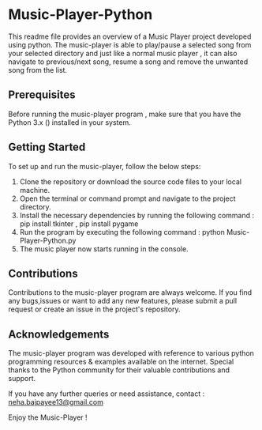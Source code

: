 # Music-Player-Python
This readme file provides an overview of a Music Player project developed using python.
The music-player is able to play/pause a selected song from your selected directory and just like a normal music player , it can also navigate to previous/next song,
resume a song and remove the unwanted song from the list.

## Prerequisites 
Before running the music-player program , make sure that you have the Python 3.x () installed in your system.

## Getting Started
To set up and run the music-player, follow the below steps:
 1. Clone the repository or download the source code files to your local machine.
 2. Open the terminal or command prompt and navigate to the project directory.
 3. Install the necessary dependencies by running the following command : pip install tkinter , pip install pygame
 4. Run the program by executing the following command : python Music-Player-Python.py
 5. The music player now starts running in the console.

## Contributions
Contributions to the music-player program are always welcome. If you find any bugs,issues or want to add any new features, please submit a pull request or create an issue in the project's repository.

## Acknowledgements
The music-player program was developed with reference to various python programming resources & examples available on the internet.
Special thanks to the Python community for their valuable contributions and support.

If you have any further queries or need assistance, contact : neha.bajpayee13@gmail.com

Enjoy the Music-Player !

